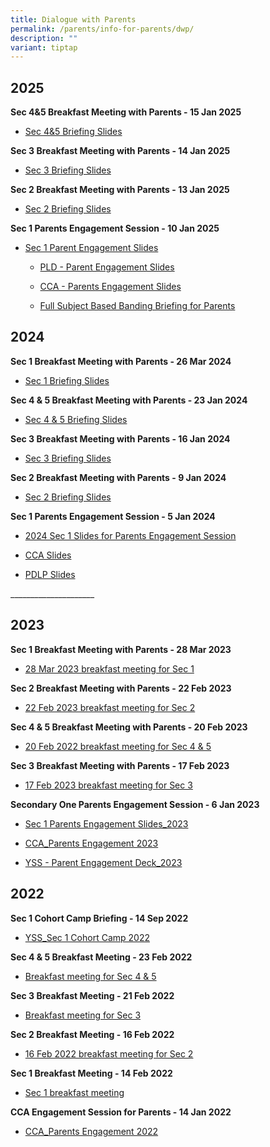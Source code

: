 ```yaml
---
title: Dialogue with Parents
permalink: /parents/info-for-parents/dwp/
description: ""
variant: tiptap
---
```

<h2>2025</h2>
<p><strong>Sec 4&amp;5 Breakfast Meeting with Parents - 15 Jan 2025</strong>
</p>
<ul data-tight="true" class="tight">
<li>
<p><a href="/files/Parents/Dialogue with Parents/15_Jan_2025_breakfast_meeting_for_Sec_4_5_15_Jan.pdf" rel="noopener noreferrer nofollow" target="_blank">Sec 4&amp;5 Briefing Slides</a>
</p>
</li>
</ul>
<p><strong>Sec 3 Breakfast Meeting with Parents - 14 Jan 2025</strong>
</p>
<ul data-tight="true" class="tight">
<li>
<p><a href="/files/Parents/Dialogue with Parents/2025_Sec_3_Breakfast_Meeting_Final.pdf" rel="noopener noreferrer nofollow" target="_blank">Sec 3 Briefing Slides</a>
</p>
</li>
</ul>
<p><strong>Sec 2 Breakfast Meeting with Parents - 13 Jan 2025</strong>
</p>
<ul data-tight="true" class="tight">
<li>
<p><a href="/files/Parents/Dialogue with Parents/2025_Sec_2_Breakfast_Meeting.pdf" rel="noopener nofollow" target="_blank">Sec 2 Briefing Slides</a>
</p>
</li>
</ul>
<p><strong>Sec 1 Parents Engagement Session - 10 Jan 2025</strong>
</p>
<ul data-tight="true" class="tight">
<li>
<p><a href="/files/Parents/Dialogue with Parents/Sec_1_Parent_Engagement_10Jan2025.pdf" rel="noopener nofollow" target="_blank">Sec 1 Parent Engagement Slides</a>
</p>
<ul data-tight="true" class="tight">
<li>
<p><a href="/files/Letter to Parents/YSS___Parent_Engagement_Deck_2025.pdf" rel="noopener nofollow" target="_blank">PLD - Parent Engagement Slides</a>
</p>
</li>
<li>
<p><a href="/files/Parents/Dialogue with Parents/CCA_Parents_Engagement_2025.pdf" rel="noopener nofollow" target="_blank">CCA - Parents Engagement Slides</a>
</p>
</li>
<li>
<p><a href="/files/Parents/Dialogue with Parents/Full_Subject_Based_Banding_Briefing_for_Parents.pdf" rel="noopener nofollow" target="_blank">Full Subject Based Banding Briefing for Parents</a>
</p>
</li>
</ul>
</li>
</ul>
<h2>2024</h2>
<p><strong>Sec 1 Breakfast Meeting with Parents - 26 Mar 2024</strong>
</p>
<ul data-tight="true" class="tight">
<li>
<p><a href="/files/Parents/Dialogue with Parents/26_March_2024_Sec_1_Breakfast_Meeting.pdf" rel="noopener noreferrer nofollow" target="_blank">Sec 1 Briefing Slides</a>
</p>
</li>
</ul>
<p><strong>Sec 4 &amp; 5 Breakfast Meeting with Parents - 23 Jan 2024</strong>
</p>
<ul data-tight="true" class="tight">
<li>
<p><a href="/files/Parents/Dialogue with Parents/Briefing_Slides_for_BF_Meeting_Sec_4___5.pdf" rel="noopener noreferrer nofollow" target="_blank">Sec 4 &amp; 5 Briefing Slides</a>
</p>
</li>
</ul>
<p><strong>Sec 3 Breakfast Meeting with Parents - 16 Jan 2024</strong>
</p>
<ul data-tight="true" class="tight">
<li>
<p><a href="/files/Parents/Dialogue with Parents/2024_Sec_3_Breakfast_Meeting_Final.pdf" rel="noopener noreferrer nofollow" target="_blank">Sec 3 Briefing Slides</a>
</p>
</li>
</ul>
<p><strong>Sec 2 Breakfast Meeting with Parents - 9 Jan 2024</strong>
</p>
<ul data-tight="true" class="tight">
<li>
<p><a href="/files/Parents/Dialogue with Parents/2024_9_Jan_Breakfast_Sec_2.pdf" rel="noopener noreferrer nofollow" target="_blank">Sec 2 Briefing Slides</a>
</p>
</li>
</ul>
<p><strong>Sec 1 Parents Engagement Session - 5 Jan 2024</strong>
</p>
<ul data-tight="true" class="tight">
<li>
<p><a href="/files/Parents/Dialogue with Parents/2024_Slides_for_Sec_1_Parent_Engagement.pdf" rel="noopener noreferrer nofollow" target="_blank">2024 Sec 1 Slides for Parents Engagement Session</a>
</p>
</li>
<li>
<p><a href="/files/Parents/Dialogue with Parents/CCA_Parents_Engagement_2024.pdf" rel="noopener noreferrer nofollow" target="_blank">CCA Slides</a>
</p>
</li>
<li>
<p><a href="/files/Letter to Parents/2024/YSS___Parent_Engagement_Deck_2024__for_PG.pdf" rel="noopener noreferrer nofollow" target="_blank">PDLP Slides</a>
</p>
</li>
</ul>
<p></p>
<p>_____________________</p>
<h2>2023</h2>
<p><strong>Sec 1 Breakfast Meeting with Parents - 28 Mar 2023</strong>
</p>
<ul data-tight="true" class="tight">
<li>
<p><a href="/files/Parents/Dialogue%20with%20Parents/28%20Mar%202023%20breakfast%20meeting%20for%20Sec%201.pdf" rel="noopener noreferrer nofollow" target="_blank">28 Mar 2023 breakfast meeting for Sec 1</a>
</p>
</li>
</ul>
<p><strong>Sec 2 Breakfast Meeting with Parents - 22 Feb 2023</strong>
</p>
<ul data-tight="true" class="tight">
<li>
<p><a href="/files/Parents/Dialogue%20with%20Parents/22%20Feb%202023%20breakfast%20meeting%20for%20sec%202.pdf" rel="noopener noreferrer nofollow" target="_blank">22 Feb 2023 breakfast meeting for Sec 2</a>
</p>
</li>
</ul>
<p><strong>Sec 4 &amp; 5 Breakfast Meeting with Parents - 20 Feb 2023</strong>
</p>
<ul data-tight="true" class="tight">
<li>
<p><a href="/files/Parents/Dialogue%20with%20Parents/20%20Feb%202022%20breakfast%20meeting%20for%20Sec%204_5.pdf" rel="noopener noreferrer nofollow" target="_blank">20 Feb 2022 breakfast meeting for Sec 4 &amp; 5</a>
</p>
</li>
</ul>
<p><strong>Sec 3 Breakfast Meeting with Parents - 17 Feb 2023</strong>
</p>
<ul data-tight="true" class="tight">
<li>
<p><a href="/files/Parents/Dialogue%20with%20Parents/17%20Feb%202023%20breakfast%20meeting%20for%20Sec%203.pdf" rel="noopener noreferrer nofollow" target="_blank">17 Feb 2023 breakfast meeting for Sec 3</a>
</p>
</li>
</ul>
<p><strong>Secondary One Parents Engagement Session - 6 Jan 2023</strong>
</p>
<ul data-tight="true" class="tight">
<li>
<p><a href="/files/Parents/Dialogue%20with%20Parents/Sec%201%20Parents%20Engagement%20Slides_2023.pdf" rel="noopener noreferrer nofollow" target="_blank">Sec 1 Parents Engagement Slides_2023</a>
</p>
</li>
<li>
<p><a href="/files/Parents/Dialogue%20with%20Parents/CCA_Parents%20Engagement%202023.pdf" rel="noopener noreferrer nofollow" target="_blank">CCA_Parents Engagement 2023</a>
</p>
</li>
<li>
<p><a href="/files/Parents/Dialogue%20with%20Parents/YSS%20-%20Parent%20Engagement%20Deck_2023.pdf" rel="noopener noreferrer nofollow" target="_blank">YSS - Parent Engagement Deck_2023</a>
</p>
</li>
</ul>
<h2>2022</h2>
<p><strong>Sec 1 Cohort Camp Briefing - 14 Sep 2022</strong>
</p>
<ul data-tight="true" class="tight">
<li>
<p><a href="/files/Parents/Dialogue%20with%20Parents/2022/YSS_Sec%201%20Cohort%20Camp%202022.pdf" rel="noopener noreferrer nofollow" target="_blank">YSS_Sec 1 Cohort Camp 2022</a>
</p>
</li>
</ul>
<p><strong>Sec 4 &amp; 5 Breakfast Meeting - 23 Feb 2022</strong>
</p>
<ul data-tight="true" class="tight">
<li>
<p><a href="/files/Parents/Dialogue%20with%20Parents/2022/Breakfast%20meeting%20for%20Sec%2045%20-%2023%20Feb%202022.pdf" rel="noopener noreferrer nofollow" target="_blank">Breakfast meeting for Sec 4 &amp; 5</a>
</p>
</li>
</ul>
<p><strong>Sec 3 Breakfast Meeting - 21 Feb 2022</strong>
</p>
<ul data-tight="true" class="tight">
<li>
<p><a href="/files/Parents/Dialogue%20with%20Parents/2022/Breakfast%20meeting%20for%20Sec%203%20-%2021%20Feb%202022.pdf" rel="noopener noreferrer nofollow" target="_blank">Breakfast meeting for Sec 3</a>
</p>
</li>
</ul>
<p><strong>Sec 2 Breakfast Meeting - 16 Feb 2022</strong>
</p>
<ul data-tight="true" class="tight">
<li>
<p><a href="/files/Parents/Dialogue%20with%20Parents/2022/16%20Feb%202022%20breakfast%20meeting%20for%20Sec%202.pdf" rel="noopener noreferrer nofollow" target="_blank">16 Feb 2022 breakfast meeting for Sec 2</a>
</p>
</li>
</ul>
<p><strong>Sec 1 Breakfast Meeting - 14 Feb 2022</strong>
</p>
<ul data-tight="true" class="tight">
<li>
<p><a href="/files/Parents/Dialogue%20with%20Parents/2022/14%20Feb%202022%20breakfast%20meeting.pdf" rel="noopener noreferrer nofollow" target="_blank">Sec 1 breakfast meeting</a>
</p>
</li>
</ul>
<p><strong>CCA Engagement Session for Parents - 14 Jan 2022</strong>
</p>
<ul data-tight="true" class="tight">
<li>
<p><a href="/files/Parents/Dialogue%20with%20Parents/2022/CCA_Parents%20Engagement%202022.pdf" rel="noopener noreferrer nofollow" target="_blank">CCA_Parents Engagement 2022</a>
</p>
</li>
</ul>
<p></p>